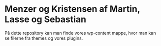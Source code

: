 # Menzer og Kristensen af Martin, Lasse og Sebastian

På dette repository kan man finde vores wp-content mappe, hvor man kan se filerne fra themes og vores plugins.
